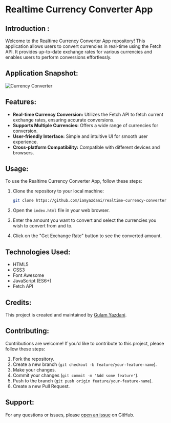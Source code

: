 # Realtime Currency Converter App

## Introduction :
Welcome to the Realtime Currency Converter App repository! This application allows users to convert currencies in real-time using the Fetch API. It provides up-to-date exchange rates for various currencies and enables users to perform conversions effortlessly.

## Application Snapshot:
![Currency Converter](https://github.com/iamyazdani/realtime-currency-converter/assets/91947411/d53c889a-5a82-468e-aa89-595adae1b7c4)

## Features:
- **Real-time Currency Conversion:** Utilizes the Fetch API to fetch current exchange rates, ensuring accurate conversions.
- **Supports Multiple Currencies:** Offers a wide range of currencies for conversion.
- **User-friendly Interface:** Simple and intuitive UI for smooth user experience.
- **Cross-platform Compatibility:** Compatible with different devices and browsers.

## Usage:
To use the Realtime Currency Converter App, follow these steps:

1. Clone the repository to your local machine:

    ```bash
    git clone https://github.com/iamyazdani/realtime-currency-converter.git
    ```

2. Open the `index.html` file in your web browser.

3. Enter the amount you want to convert and select the currencies you wish to convert from and to.

4. Click on the "Get Exchange Rate" button to see the converted amount.

## Technologies Used:
- HTML5
- CSS3
- Font Awesome
- JavaScript (ES6+)
- Fetch API

## Credits:
This project is created and maintained by [Gulam Yazdani](https://github.com/iamyazdani).

## Contributing:
Contributions are welcome! If you'd like to contribute to this project, please follow these steps:

1. Fork the repository.
2. Create a new branch (`git checkout -b feature/your-feature-name`).
3. Make your changes.
4. Commit your changes (`git commit -m 'Add some feature'`).
5. Push to the branch (`git push origin feature/your-feature-name`).
6. Create a new Pull Request.

## Support:
For any questions or issues, please [open an issue](https://github.com/your-username/realtime-currency-converter/issues) on GitHub.
